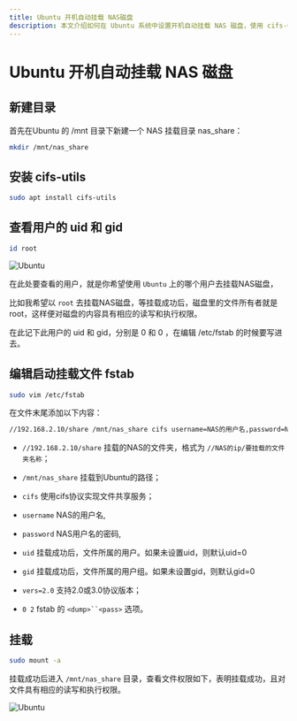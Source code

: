 ```yaml
---
title: Ubuntu 开机自动挂载 NAS磁盘
description: 本文介绍如何在 Ubuntu 系统中设置开机自动挂载 NAS 磁盘，使用 cifs-utils 配置文件实现自动挂载。
---
```


# Ubuntu 开机自动挂载 NAS 磁盘

## 新建目录

首先在Ubuntu 的 /mnt 目录下新建一个 NAS 挂载目录 nas_share：

```sh
mkdir /mnt/nas_share
```

## 安装 cifs-utils

```sh
sudo apt install cifs-utils
```

## 查看用户的 uid 和 gid

```sh
id root
```

![Ubuntu](https://i.theojs.cn/docs/202404290023588.webp '查看用户的 uid 和 gid')

在此处要查看的用户，就是你希望使用 `Ubuntu` 上的哪个用户去挂载NAS磁盘，

比如我希望以 `root` 去挂载NAS磁盘，等挂载成功后，磁盘里的文件所有者就是root，这样便对磁盘的内容具有相应的读写和执行权限。

在此记下此用户的 uid 和 gid，分别是 0 和 0 ，在编辑 /etc/fstab 的时候要写进去。

## 编辑启动挂载文件 fstab

```sh
sudo vim /etc/fstab
```

在文件末尾添加以下内容：

```sh
//192.168.2.10/share /mnt/nas_share cifs username=NAS的用户名,password=NAS用户名的密码,uid=0,gid=0,vers=2.0 0 2
```

- `//192.168.2.10/share` 挂载的NAS的文件夹，格式为 `//NAS的ip/要挂载的文件夹名称`；

- `/mnt/nas_share` 挂载到Ubuntu的路径；

- `cifs` 使用cifs协议实现文件共享服务；

- `username` NAS的用户名,

- `password` NAS用户名的密码,

- `uid` 挂载成功后，文件所属的用户。如果未设置uid，则默认uid=0

- `gid` 挂载成功后，文件所属的用户组。如果未设置gid，则默认gid=0

- `vers=2.0` 支持2.0或3.0协议版本；

- `0 2` fstab 的 `<dump>``<pass>` 选项。

## 挂载

```sh
sudo mount -a
```

挂载成功后进入 `/mnt/nas_share` 目录，查看文件权限如下，表明挂载成功，且对文件具有相应的读写和执行权限。

![Ubuntu](https://i.theojs.cn/docs/202404290032107.webp '查看文件权限')
